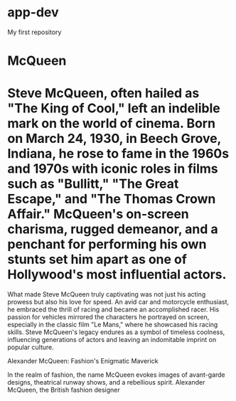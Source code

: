 # app-dev
My first repository
# McQueen
# Steve McQueen, often hailed as "The King of Cool," left an indelible mark on the world of cinema. Born on March 24, 1930, in Beech Grove, Indiana, he rose to fame in the 1960s and 1970s with iconic roles in films such as "Bullitt," "The Great Escape," and "The Thomas Crown Affair." McQueen's on-screen charisma, rugged demeanor, and a penchant for performing his own stunts set him apart as one of Hollywood's most influential actors.

What made Steve McQueen truly captivating was not just his acting prowess but also his love for speed. An avid car and motorcycle enthusiast, he embraced the thrill of racing and became an accomplished racer. His passion for vehicles mirrored the characters he portrayed on screen, especially in the classic film "Le Mans," where he showcased his racing skills. Steve McQueen's legacy endures as a symbol of timeless coolness, influencing generations of actors and leaving an indomitable imprint on popular culture.

Alexander McQueen: Fashion's Enigmatic Maverick

In the realm of fashion, the name McQueen evokes images of avant-garde designs, theatrical runway shows, and a rebellious spirit. Alexander McQueen, the British fashion designer
